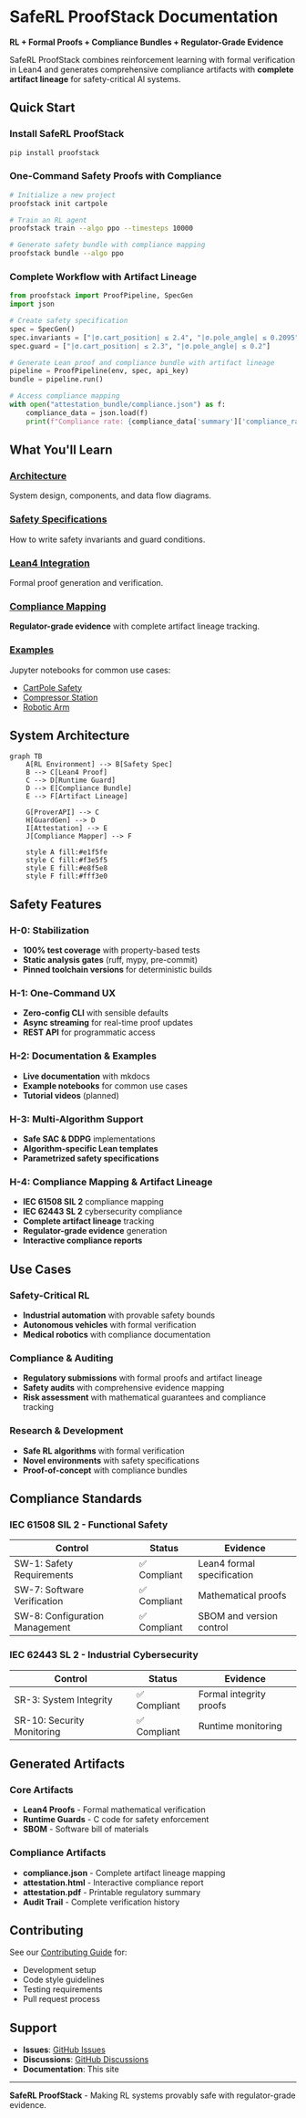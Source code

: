 # SafeRL ProofStack Documentation

**RL + Formal Proofs + Compliance Bundles + Regulator-Grade Evidence**

SafeRL ProofStack combines reinforcement learning with formal verification in Lean4 and generates comprehensive compliance artifacts with **complete artifact lineage** for safety-critical AI systems.

## Quick Start

### Install SafeRL ProofStack

```bash
pip install proofstack
```

### One-Command Safety Proofs with Compliance

```bash
# Initialize a new project
proofstack init cartpole

# Train an RL agent
proofstack train --algo ppo --timesteps 10000

# Generate safety bundle with compliance mapping
proofstack bundle --algo ppo
```

### Complete Workflow with Artifact Lineage

```python
from proofstack import ProofPipeline, SpecGen
import json

# Create safety specification
spec = SpecGen()
spec.invariants = ["|σ.cart_position| ≤ 2.4", "|σ.pole_angle| ≤ 0.2095"]
spec.guard = ["|σ.cart_position| ≤ 2.3", "|σ.pole_angle| ≤ 0.2"]

# Generate Lean proof and compliance bundle with artifact lineage
pipeline = ProofPipeline(env, spec, api_key)
bundle = pipeline.run()

# Access compliance mapping
with open("attestation_bundle/compliance.json") as f:
    compliance_data = json.load(f)
    print(f"Compliance rate: {compliance_data['summary']['compliance_rate']}%")
```

## What You'll Learn

### [Architecture](architecture.md)

System design, components, and data flow diagrams.

### [Safety Specifications](safety.md)

How to write safety invariants and guard conditions.

### [Lean4 Integration](lean.md)

Formal proof generation and verification.

### [Compliance Mapping](compliance.md)

**Regulator-grade evidence** with complete artifact lineage tracking.

### [Examples](notebooks/)

Jupyter notebooks for common use cases:

- [CartPole Safety](notebooks/cartpole_safety.md)
- [Compressor Station](notebooks/compressor_station.md)
- [Robotic Arm](notebooks/robotic_arm.md)

## System Architecture

```mermaid
graph TB
    A[RL Environment] --> B[Safety Spec]
    B --> C[Lean4 Proof]
    C --> D[Runtime Guard]
    D --> E[Compliance Bundle]
    E --> F[Artifact Lineage]

    G[ProverAPI] --> C
    H[GuardGen] --> D
    I[Attestation] --> E
    J[Compliance Mapper] --> F

    style A fill:#e1f5fe
    style C fill:#f3e5f5
    style E fill:#e8f5e8
    style F fill:#fff3e0
```

## Safety Features

### H-0: Stabilization

- **100% test coverage** with property-based tests
- **Static analysis gates** (ruff, mypy, pre-commit)
- **Pinned toolchain versions** for deterministic builds

### H-1: One-Command UX

- **Zero-config CLI** with sensible defaults
- **Async streaming** for real-time proof updates
- **REST API** for programmatic access

### H-2: Documentation & Examples

- **Live documentation** with mkdocs
- **Example notebooks** for common use cases
- **Tutorial videos** (planned)

### H-3: Multi-Algorithm Support

- **Safe SAC & DDPG** implementations
- **Algorithm-specific Lean templates**
- **Parametrized safety specifications**

### H-4: Compliance Mapping & Artifact Lineage

- **IEC 61508 SIL 2** compliance mapping
- **IEC 62443 SL 2** cybersecurity compliance
- **Complete artifact lineage** tracking
- **Regulator-grade evidence** generation
- **Interactive compliance reports**

## Use Cases

### Safety-Critical RL

- **Industrial automation** with provable safety bounds
- **Autonomous vehicles** with formal verification
- **Medical robotics** with compliance documentation

### Compliance & Auditing

- **Regulatory submissions** with formal proofs and artifact lineage
- **Safety audits** with comprehensive evidence mapping
- **Risk assessment** with mathematical guarantees and compliance tracking

### Research & Development

- **Safe RL algorithms** with formal verification
- **Novel environments** with safety specifications
- **Proof-of-concept** with compliance bundles

## Compliance Standards

### IEC 61508 SIL 2 - Functional Safety

| Control                        | Status       | Evidence                   |
| ------------------------------ | ------------ | -------------------------- |
| SW-1: Safety Requirements      | ✅ Compliant | Lean4 formal specification |
| SW-7: Software Verification    | ✅ Compliant | Mathematical proofs        |
| SW-8: Configuration Management | ✅ Compliant | SBOM and version control   |

### IEC 62443 SL 2 - Industrial Cybersecurity

| Control                    | Status       | Evidence                |
| -------------------------- | ------------ | ----------------------- |
| SR-3: System Integrity     | ✅ Compliant | Formal integrity proofs |
| SR-10: Security Monitoring | ✅ Compliant | Runtime monitoring      |

## Generated Artifacts

### Core Artifacts

- **Lean4 Proofs** - Formal mathematical verification
- **Runtime Guards** - C code for safety enforcement
- **SBOM** - Software bill of materials

### Compliance Artifacts

- **compliance.json** - Complete artifact lineage mapping
- **attestation.html** - Interactive compliance report
- **attestation.pdf** - Printable regulatory summary
- **Audit Trail** - Complete verification history

## Contributing

See our [Contributing Guide](../CONTRIBUTING.md) for:

- Development setup
- Code style guidelines
- Testing requirements
- Pull request process

## Support

- **Issues**: [GitHub Issues](https://github.com/your-org/saferl-proofstack/issues)
- **Discussions**: [GitHub Discussions](https://github.com/your-org/saferl-proofstack/discussions)
- **Documentation**: This site

---

**SafeRL ProofStack** - Making RL systems provably safe with regulator-grade evidence.
